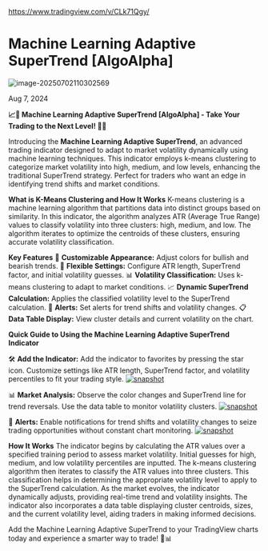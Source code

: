 https://www.tradingview.com/v/CLk71Qgy/

# Machine Learning Adaptive SuperTrend [AlgoAlpha]



![image-20250702110302569](https://pkuxiaohou.oss-cn-beijing.aliyuncs.com/img/202507021103690.png)

Aug 7, 2024

**📈🤖 Machine Learning Adaptive SuperTrend [AlgoAlpha] - Take Your Trading to the Next Level! 🚀✨**

Introducing the **Machine Learning Adaptive SuperTrend**, an advanced trading indicator designed to adapt to market volatility dynamically using machine learning techniques. This indicator employs k-means clustering to categorize market volatility into high, medium, and low levels, enhancing the traditional SuperTrend strategy. Perfect for traders who want an edge in identifying trend shifts and market conditions.

**What is K-Means Clustering and How It Works**
K-means clustering is a machine learning algorithm that partitions data into distinct groups based on similarity. In this indicator, the algorithm analyzes ATR (Average True Range) values to classify volatility into three clusters: high, medium, and low. The algorithm iterates to optimize the centroids of these clusters, ensuring accurate volatility classification.

**Key Features**
🎨 **Customizable Appearance:** Adjust colors for bullish and bearish trends.
🔧 **Flexible Settings:** Configure ATR length, SuperTrend factor, and initial volatility guesses.
📊 **Volatility Classification:** Uses k-means clustering to adapt to market conditions.
📈 **Dynamic SuperTrend Calculation:** Applies the classified volatility level to the SuperTrend calculation.
🔔 **Alerts:** Set alerts for trend shifts and volatility changes.
📋 **Data Table Display:** View cluster details and current volatility on the chart.


**Quick Guide to Using the Machine Learning Adaptive SuperTrend Indicator**

🛠 **Add the Indicator:** Add the indicator to favorites by pressing the star icon. Customize settings like ATR length, SuperTrend factor, and volatility percentiles to fit your trading style.
[![snapshot](https://www.tradingview.com/x/Jnxj3v93/)](https://www.tradingview.com/x/Jnxj3v93/)

📊 **Market Analysis:** Observe the color changes and SuperTrend line for trend reversals. Use the data table to monitor volatility clusters.
[![snapshot](https://www.tradingview.com/x/QGOE5sHj/)](https://www.tradingview.com/x/QGOE5sHj/)

🔔 **Alerts:** Enable notifications for trend shifts and volatility changes to seize trading opportunities without constant chart monitoring.
[![snapshot](https://www.tradingview.com/x/OrAjPaqh/)](https://www.tradingview.com/x/OrAjPaqh/)

**How It Works**
The indicator begins by calculating the ATR values over a specified training period to assess market volatility. Initial guesses for high, medium, and low volatility percentiles are inputted. The k-means clustering algorithm then iterates to classify the ATR values into three clusters. This classification helps in determining the appropriate volatility level to apply to the SuperTrend calculation. As the market evolves, the indicator dynamically adjusts, providing real-time trend and volatility insights. The indicator also incorporates a data table displaying cluster centroids, sizes, and the current volatility level, aiding traders in making informed decisions.

Add the Machine Learning Adaptive SuperTrend to your TradingView charts today and experience a smarter way to trade! 🌟📊